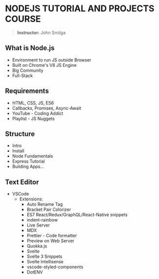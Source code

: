 # NODEJS TUTORIAL AND PROJECTS COURSE
> **Instructor:** John Smilga

## What is Node.js
* Environment to run JS outside Browser
* Built on Chrome's V8 JS Engine
* Big Community
* Full-Stack

## Requirements
* HTML, CSS, JS, ES6
* Callbacks, Promises, Async-Await
* YouTube - Coding Addict
* Playlist - JS Nuggets  

## Structure
* Intro
* Install
* Node Fundamentals
* Express Tutorial
* Building Apps...

## Text Editor
* VSCode
  - Extensions:
    * Auto Rename Tag
    * Bracket Pair Colorizer
    * ES7 React/Redux/GraphQL/React-Native snippets
    * indent-rainbow
    * Live Server
    * MDX
    * Prettier - Code formatter
    * Preview on Web Server
    * Quokka.js
    * Svelte
    * Svelte 3 Snippets
    * Svelte Intellisense
    * vscode-styled-components
    * DotENV
